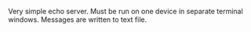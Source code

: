 Very simple echo server.
Must be run on one device in separate terminal windows.
Messages are written to text file.
